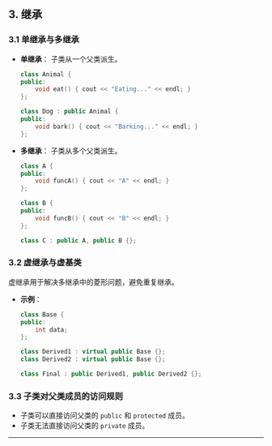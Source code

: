 ## **3. 继承**

### **3.1 单继承与多继承**

- **单继承**：
  子类从一个父类派生。

  ```cpp
  class Animal {
  public:
      void eat() { cout << "Eating..." << endl; }
  };

  class Dog : public Animal {
  public:
      void bark() { cout << "Barking..." << endl; }
  };
  ```

- **多继承**：
  子类从多个父类派生。

  ```cpp
  class A {
  public:
      void funcA() { cout << "A" << endl; }
  };

  class B {
  public:
      void funcB() { cout << "B" << endl; }
  };

  class C : public A, public B {};
  ```

### **3.2 虚继承与虚基类**

虚继承用于解决多继承中的菱形问题，避免重复继承。

- **示例**：

  ```cpp
  class Base {
  public:
      int data;
  };

  class Derived1 : virtual public Base {};
  class Derived2 : virtual public Base {};

  class Final : public Derived1, public Derived2 {};
  ```

### **3.3 子类对父类成员的访问规则**

- 子类可以直接访问父类的 `public` 和 `protected` 成员。
- 子类无法直接访问父类的 `private` 成员。

---